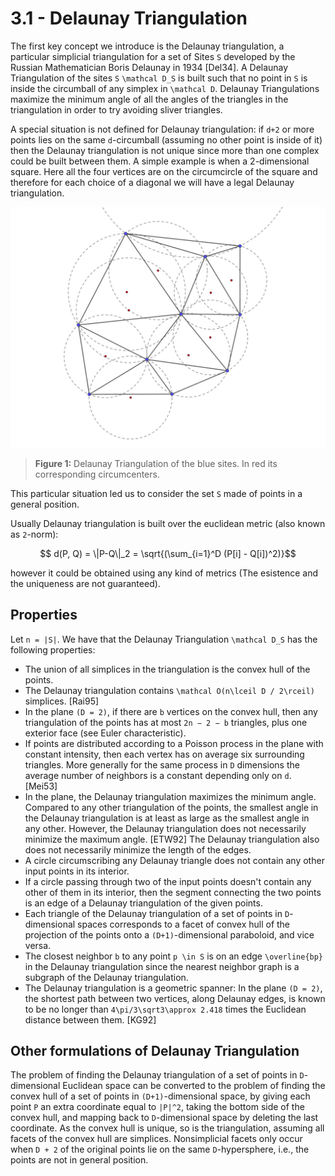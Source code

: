# 3.1 -  Delaunay Triangulation

The first key concept we introduce is the Delaunay triangulation, a particular simplicial triangulation for a set of Sites ``S`` developed by the Russian Mathematician Boris Delaunay in 1934 [Del34]. A Delaunay Triangulation of the sites ``S`` ``\mathcal D_S`` is built such that no point in ``S`` is inside the circumball of any simplex in ``\mathcal D``. Delaunay Triangulations maximize the minimum angle of all the angles of the triangles in the triangulation in order to try avoiding sliver triangles.

A special situation is not defined for Delaunay triangulation: if ``d+2`` or more points lies on the same ``d``-circumball (assuming no other point is inside of it) then the Delaunay triangulation is not unique since more than one complex could be built between them. A simple example is when a 2-dimensional square. Here all the four vertices are on the circumcircle of the square and therefore for each choice of a diagonal we will have a legal Delaunay triangulation.

![delaunay](./images/delaunay.png)
> **Figure 1:** Delaunay Triangulation of the blue sites. In red its corresponding circumcenters.

This particular situation led us to consider the set ``S`` made of points in a general position.

Usually Delaunay triangulation is built over the euclidean metric (also known as ``2``-norm):
```math
	d(P, Q) = \|P-Q\|_2 = \sqrt{(\sum_{i=1}^D (P[i] - Q[i])^2)}
```
however it could be obtained using any kind of metrics (The esistence and the uniqueness are not guaranteed).


## Properties

Let ``n = |S|``. We have that the Delaunay Triangulation ``\mathcal D_S`` has the following properties:

 - The union of all simplices in the triangulation is the convex hull of the points.
 - The Delaunay triangulation contains ``\mathcal O(n\lceil D / 2\rceil)`` simplices. [Rai95]
 - In the plane ``(D = 2)``, if there are ``b`` vertices on the convex hull, then any triangulation of the points has at most ``2n − 2 − b`` triangles, plus one exterior face (see Euler characteristic).
 - If points are distributed according to a Poisson process in the plane with constant intensity, then each vertex has on average six surrounding triangles. More generally for the same process in ``D`` dimensions the average number of neighbors is a constant depending only on ``d``. [Mei53]
 - In the plane, the Delaunay triangulation maximizes the minimum angle. Compared to any other triangulation of the points, the smallest angle in the Delaunay triangulation is at least as large as the smallest angle in any other. However, the Delaunay triangulation does not necessarily minimize the maximum angle. [ETW92] The Delaunay triangulation also does not necessarily minimize the length of the edges.
 - A circle circumscribing any Delaunay triangle does not contain any other input points in its interior.
 - If a circle passing through two of the input points doesn't contain any other of them in its interior, then the segment connecting the two points is an edge of a Delaunay triangulation of the given points.
 - Each triangle of the Delaunay triangulation of a set of points in ``D``-dimensional spaces corresponds to a facet of convex hull of the projection of the points onto a ``(D+1)``-dimensional paraboloid, and vice versa.
 - The closest neighbor ``b`` to any point ``p \in S`` is on an edge ``\overline{bp}`` in the Delaunay triangulation since the nearest neighbor graph is a subgraph of the Delaunay triangulation.
 - The Delaunay triangulation is a geometric spanner: In the plane ``(D = 2)``, the shortest path between two vertices, along Delaunay edges, is known to be no longer than ``4\pi/3\sqrt3\approx 2.418`` times the Euclidean distance between them. [KG92]

## Other formulations of Delaunay Triangulation

The problem of finding the Delaunay triangulation of a set of points in ``D``-dimensional Euclidean space can be converted to the problem of finding the convex hull of a set of points in ``(D+1)``-dimensional space, by giving each point ``P`` an extra coordinate equal to ``|P|^2``, taking the bottom side of the convex hull, and mapping back to ``D``-dimensional space by deleting the last coordinate. As the convex hull is unique, so is the triangulation, assuming all facets of the convex hull are simplices. Nonsimplicial facets only occur when ``D + 2`` of the original points lie on the same ``D``-hypersphere, i.e., the points are not in general position.
